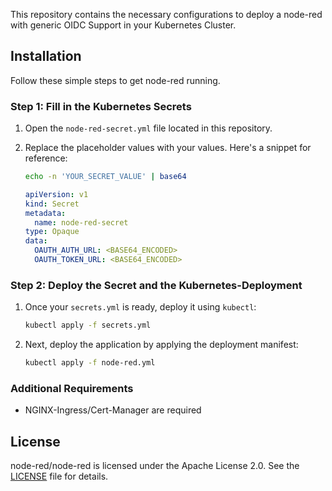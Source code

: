 

This repository contains the necessary configurations to deploy a node-red with generic OIDC Support in your Kubernetes Cluster. 

## Installation

Follow these simple steps to get node-red running.

### Step 1: Fill in the Kubernetes Secrets

1. Open the `node-red-secret.yml` file located in this repository.
2. Replace the placeholder values with your values. Here's a snippet for reference:
    ```bash
   echo -n 'YOUR_SECRET_VALUE' | base64
    ```
    
    ```yaml
    apiVersion: v1
    kind: Secret
    metadata:
      name: node-red-secret
    type: Opaque
    data:
      OAUTH_AUTH_URL: <BASE64_ENCODED>
      OAUTH_TOKEN_URL: <BASE64_ENCODED>
    ```


### Step 2: Deploy the Secret and the Kubernetes-Deployment

1. Once your `secrets.yml` is ready, deploy it using `kubectl`:

    ```bash
    kubectl apply -f secrets.yml
    ```

2. Next, deploy the application by applying the deployment manifest:

    ```bash
    kubectl apply -f node-red.yml
    ```
### Additional Requirements

- NGINX-Ingress/Cert-Manager are required
## License

node-red/node-red is licensed under the Apache License 2.0. See the [LICENSE](LICENSE) file for details.
